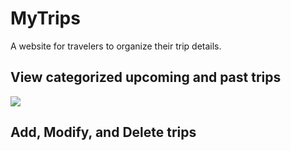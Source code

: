 # MyTrips
A website for travelers to organize their trip details.

## View categorized upcoming and past trips
![](http://g.recordit.co/r9MvqiVOHq.gif)

## Add, Modify, and Delete trips

